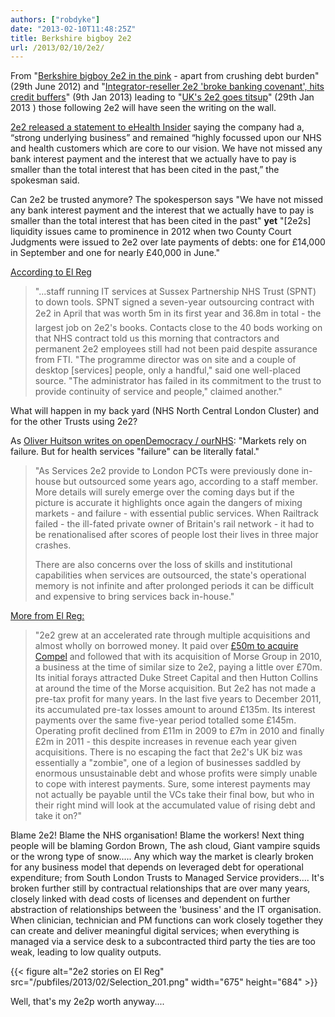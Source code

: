 ```yaml
---
authors: ["robdyke"]
date: "2013-02-10T11:48:25Z"
title: Berkshire bigboy 2e2
url: /2013/02/10/2e2/
---
```

From "[Berkshire bigboy 2e2 in the pink](http://j.mp/YCES4F) - apart from crushing debt burden" (29th June 2012) and "[Integrator-reseller 2e2 'broke banking covenant', hits credit buffers](http://j.mp/UAyTXo)" (9th Jan 2013) leading to "[UK's 2e2 goes titsup](http://j.mp/11aftv6)" (29th Jan 2013 ) those following 2e2 will have seen the writing on the wall.

[2e2 released a statement to eHealth Insider](http://j.mp/Z371SL) saying the company had a, “strong underlying business” and remained “highly focussed upon our NHS and health customers which are core to our vision. We have not missed any bank interest payment and the interest that we actually have to pay is smaller than the total interest that has been cited in the past,” the spokesman said.

Can 2e2 be trusted anymore? The spokesperson says "We have not missed any bank interest payment and the interest that we actually have to pay is smaller than the total interest that has been cited in the past" **yet** "[2e2s] liquidity issues came to prominence in 2012 when two County Court Judgments were issued to 2e2 over late payments of debts: one for £14,000 in September and one for nearly £40,000 in June."

[According to El Reg](http://j.mp/YGN1VK)

> "...staff running IT services at Sussex Partnership NHS Trust (SPNT) to down tools. SPNT signed a seven-year outsourcing contract with 2e2 in April that was worth 5m in its first year and 36.8m in total - the largest job on 2e2's books. Contacts close to the 40 bods working on that NHS contract told us this morning that contractors and permanent 2e2 employees still had not been paid despite assurance from FTI. "The programme director was on site and a couple of desktop [services] people, only a handful," said one well-placed source. "The administrator has failed in its commitment to the trust to provide continuity of service and people," claimed another."

What will happen in my back yard (NHS North Central London Cluster) and for the other Trusts using 2e2?

As [Oliver Huitson writes on openDemocracy / ourNHS](http://j.mp/XvSV5C): "Markets rely on failure. But for health services "failure" can be literally fatal."

> "As Services 2e2 provide to London PCTs were previously done in-house but outsourced some years ago, according to a staff member. More details will surely emerge over the coming days but if the picture is accurate it highlights once again the dangers of mixing markets - and failure - with essential public services. When Railtrack failed - the ill-fated private owner of Britain's rail network - it had to be renationalised after scores of people lost their lives in three major crashes.
>
> There are also concerns over the loss of skills and institutional capabilities when services are outsourced, the state's operational memory is not infinite and after prolonged periods it can be difficult and expensive to bring services back in-house."

[More from El Reg:](http://www.theregister.co.uk/2013/02/05/2e2_analysis/)

> "2e2 grew at an accelerated rate through multiple acquisitions and almost wholly on borrowed money. It paid over [£50m to acquire Compel](http://www.channelregister.co.uk/2007/03/06/compel_sold_pe/) and followed that with its acquisition of Morse Group in 2010, a business at the time of similar size to 2e2, paying a little over £70m. Its initial forays attracted Duke Street Capital and then Hutton Collins at around the time of the Morse acquisition. But 2e2 has not made a pre-tax profit for many years. In the last five years to December 2011, its accumulated pre-tax losses amount to around £135m. Its interest payments over the same five-year period totalled some £145m. Operating profit declined from £11m in 2009 to £7m in 2010 and finally £2m in 2011 - this despite increases in revenue each year given acquisitions. There is no escaping the fact that 2e2's UK biz was essentially a "zombie", one of a legion of businesses saddled by enormous unsustainable debt and whose profits were simply unable to cope with interest payments. Sure, some interest payments may not actually be payable until the VCs take their final bow, but who in their right mind will look at the accumulated value of rising debt and take it on?"

Blame 2e2! Blame the NHS organisation! Blame the workers! Next thing people will be blaming Gordon Brown, The ash cloud, Giant vampire squids or the wrong type of snow..... Any which way the market is clearly broken for any business model that depends on leveraged debt for operational expenditure; from South London Trusts to Managed Service providers.... It's broken further still by contractual relationships that are over many years, closely linked with dead costs of licenses and dependent on further abstraction of relationships between the 'business' and the IT organisation. When clinician, technician and PM functions can work closely together they can create and deliver meaningful digital services; when everything is managed via a service desk to a subcontracted third party the ties are too weak, leading to low quality outputs.

{{< figure alt="2e2 stories on El Reg" src="/pubfiles/2013/02/Selection_201.png" width="675" height="684" >}}

Well, that's my 2e2p worth anyway....
